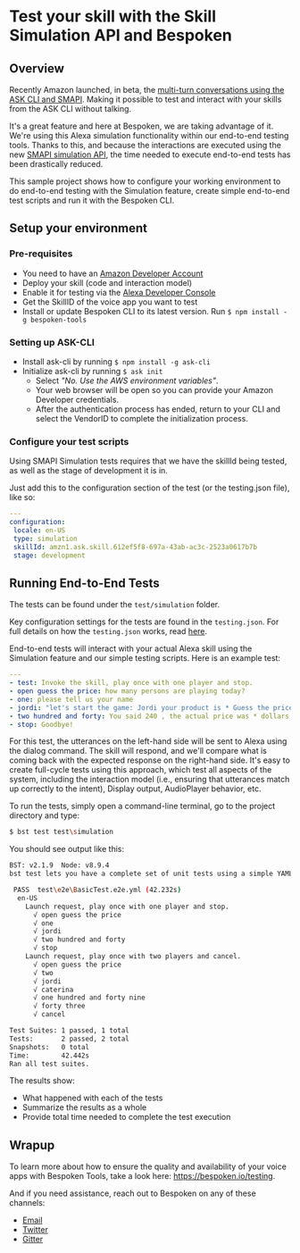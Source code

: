 # __Test your skill with the Skill Simulation API and Bespoken__
## __Overview__
Recently Amazon launched, in beta, the [multi-turn conversations using the ASK CLI and SMAPI](https://developer.amazon.com/blogs/alexa/post/af4b0637-c473-4768-bdf5-cc2b56eec0d1/now-available-test-multi-turn-conversations-beta-using-the-ask-cli-and-smapi). Making it possible to test and interact with your skills from the ASK CLI without talking.

It's a great feature and here at Bespoken, we are taking advantage of it. We're using this Alexa simulation functionality within our end-to-end testing tools. Thanks to this, and because the interactions are executed using the new [SMAPI simulation API](https://developer.amazon.com/docs/smapi/skill-simulation-api.html), the time needed to execute end-to-end tests has been drastically reduced.

This sample project shows how to configure your working environment to do end-to-end testing with the Simulation feature, create simple end-to-end test scripts and run it with the Bespoken CLI.

## __Setup your environment__

### __Pre-requisites__
* You need to have an [Amazon Developer Account](https://developer.amazon.com/)
* Deploy your skill (code and interaction model)
* Enable it for testing via the [Alexa Developer Console](https://developer.amazon.com/docs/devconsole/test-your-skill.html#test-simulator)
* Get the SkillID of the voice app you want to test
* Install or update Bespoken CLI to its latest version. Run `$ npm install -g bespoken-tools`

### __Setting up ASK-CLI__
* Install ask-cli by running `$ npm install -g ask-cli`
* Initialize ask-cli by running `$ ask init`
    * Select _"No. Use the AWS environment variables"_.
    * Your web browser will be open so you can provide your Amazon Developer credentials.
    * After the authentication process has ended, return to your CLI and select the VendorID to complete the initialization process.

### __Configure your test scripts__
Using SMAPI Simulation tests requires that we have the skillId being tested, as well as the stage of development it is in.

Just add this to the configuration section of the test (or the testing.json file), like so:
```yaml
---
configuration:
 locale: en-US
 type: simulation
 skillId: amzn1.ask.skill.612ef5f8-697a-43ab-ac3c-2523a0617b7b
 stage: development
```

## __Running End-to-End Tests__
The tests can be found under the `test/simulation` folder.

Key configuration settings for the tests are found in the `testing.json`. For full details on how the `testing.json` works, read [here](https://read.bespoken.io/end-to-end/guide/#configuration).

End-to-end tests will interact with your actual Alexa skill using the Simulation feature and our simple testing scripts. Here is an example test:  
```YAML
---
- test: Invoke the skill, play once with one player and stop. 
- open guess the price: how many persons are playing today?
- one: please tell us your name
- jordi: "let's start the game: Jordi your product is * Guess the price"
- two hundred and forty: You said 240 , the actual price was * dollars. Your score for that answer is * points. Your next product is * Guess the price
- stop: Goodbye!
```
For this test, the utterances on the left-hand side will be sent to Alexa using the dialog command. The skill will respond, and we'll compare what is coming back with the expected response on the right-hand side. It's easy to create full-cycle tests using this approach, which test all aspects of the system, including the interaction model (i.e., ensuring that utterances match up correctly to the intent), Display output, AudioPlayer behavior, etc.

To run the tests, simply open a command-line terminal, go to the project directory and type:  
```BASH
$ bst test test\simulation
```

You should see output like this:
```BASH
BST: v2.1.9  Node: v8.9.4
bst test lets you have a complete set of unit tests using a simple YAML format. Find out more at https://read.bespoken.io.

 PASS  test\e2e\BasicTest.e2e.yml (42.232s)
  en-US
    Launch request, play once with one player and stop.
      √ open guess the price
      √ one
      √ jordi
      √ two hundred and forty
      √ stop
    Launch request, play once with two players and cancel.
      √ open guess the price
      √ two
      √ jordi
      √ caterina
      √ one hundred and forty nine
      √ forty three
      √ cancel

Test Suites: 1 passed, 1 total
Tests:       2 passed, 2 total
Snapshots:   0 total
Time:        42.442s
Ran all test suites.
```

The results show:
* What happened with each of the tests
* Summarize the results as a whole
* Provide total time needed to complete the test execution

## __Wrapup__
To learn more about how to ensure the quality and availability of your voice apps with Bespoken Tools, take a look here:     https://bespoken.io/testing.

And if you need assistance, reach out to Bespoken on any of these channels:
* [Email](mailto:support@bespoken.io)
* [Twitter](https://twitter.com/bespokenio)
* [Gitter](https://gitter.im/bespoken)
